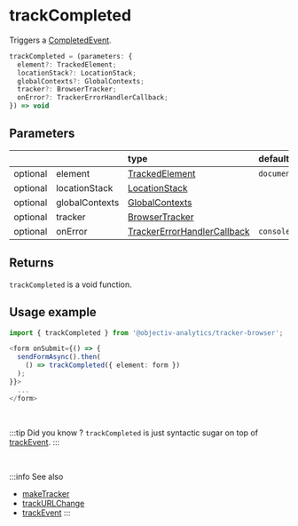 # trackCompleted

Triggers a [CompletedEvent](/taxonomy/reference/events/CompletedEvent.md).

```typescript
trackCompleted = (parameters: {
  element?: TrackedElement;
  locationStack?: LocationStack;
  globalContexts?: GlobalContexts;
  tracker?: BrowserTracker;
  onError?: TrackerErrorHandlerCallback;  
}) => void
```

## Parameters
|          |                | type                                                                                              | default value
| :-:      | :--            | :--                                                                                               | :--           
| optional | element        | [TrackedElement](/tracking/api-reference/definitions/TrackedElement.md)                           | `document`
| optional | locationStack  | [LocationStack](/tracking/api-reference/core/LocationStack.md)                                    |
| optional | globalContexts | [GlobalContexts](/tracking/api-reference/core/GlobalContexts.md)                                  |
| optional | tracker        | [BrowserTracker](/tracking/api-reference/general/BrowserTracker.md)                               |
| optional | onError        | [TrackerErrorHandlerCallback](/tracking/api-reference/definitions/TrackerErrorHandlerCallback.md) | `console.error`

## Returns
`trackCompleted` is a void function.

## Usage example

```typescript jsx
import { trackCompleted } from '@objectiv-analytics/tracker-browser';
```

```typescript jsx
<form onSubmit={() => {
  sendFormAsync().then(
    () => trackCompleted({ element: form })
  );
}}>
  ...
</form>
```

<br />

:::tip Did you know ?
`trackCompleted` is just syntactic sugar on top of [trackEvent](/tracking/api-reference/eventTrackers/trackEvent.md).
:::

<br />

:::info See also
- [makeTracker](/tracking/api-reference/general/makeTracker.md)
- [trackURLChange](/tracking/api-reference/eventTrackers/trackURLChange.md)
- [trackEvent](/tracking/api-reference/eventTrackers/trackEvent.md)
:::
